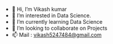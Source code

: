 - 👋 Hi, I’m Vikash kumar
- 👀 I’m interested in Data Science.
- 🌱 I’m currently learning Data Science
- 💞️ I’m looking to collaborate on Projects
- 📫 Mail : vikash5247484@gmail.com

<!---
vikash1607/vikash1607 is a ✨ special ✨ repository because its `README.md` (this file) appears on your GitHub profile.
You can click the Preview link to take a look at your changes.
--->
